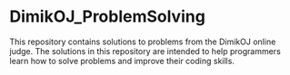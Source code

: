 # DimikOJ_ProblemSolving
This repository contains solutions to problems from the DimikOJ online judge. The solutions in this repository are intended to help programmers learn how to solve problems and improve their coding skills. 
